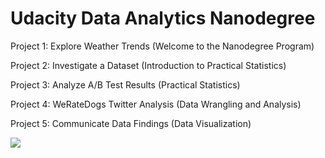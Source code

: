 # Udacity Data Analytics Nanodegree

Project 1: Explore Weather Trends (Welcome to the Nanodegree Program)

Project 2: Investigate a Dataset (Introduction to Practical Statistics)

Project 3: Analyze A/B Test Results (Practical Statistics)

Project 4: WeRateDogs Twitter Analysis (Data Wrangling and Analysis)

Project 5: Communicate Data Findings (Data Visualization)

![](https://s3-us-west-2.amazonaws.com/udacity-printer/production/certificates/c5c075c8-30b4-4d30-a437-3f609d6991c3.svg)
